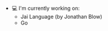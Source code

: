 <!--![GitHub WidgetBox](https://github-widgetbox.vercel.app/api/profile?username=geox25&data=followers,repositories,stars,commits&theme=darkmode)
![GitHub WidgetBox](https://github-widgetbox.vercel.app/api/skills?languages=cpp,kotlin,java,c,html,css,js,lua,json,yaml,bash&theme=darkmode)
-->
- 💻 I'm currently working on:
  - Jai Language (by Jonathan Blow)
  - Go

<!--
![Github Statistics](https://github-readme-stats.vercel.app/api?username=geox25&theme=dark)

![Language Statistics](https://github-readme-stats.vercel.app/api/top-langs/?username=geox25&theme=dark&layout=compact)
-->

